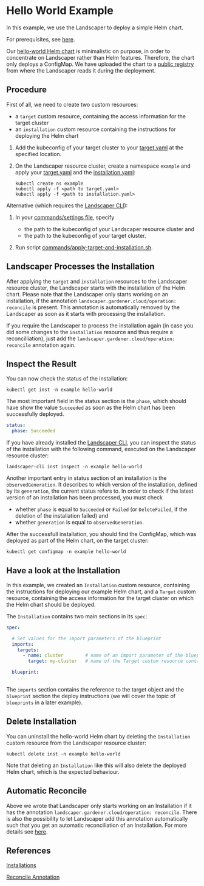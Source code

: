 # Hello World Example

In this example, we use the Landscaper to deploy a simple Helm chart.

For prerequisites, see [here](../../README.md#prerequisites-and-basic-definitions).

Our [hello-world Helm chart](chart/hello-world) is minimalistic on purpose, in order to concentrate on Landscaper rather than Helm features. Therefore, the chart only deploys a ConfigMap. We have uploaded the chart to a [public registry](https://eu.gcr.io/gardener-project/landscaper/examples/charts/hello-world:1.0.0) from where the Landscaper reads it during the deployment.

## Procedure

First of all, we need to create two custom resources:
- a `target` custom resource, containing the access information for the target cluster
- an `installation` custom resource containing the instructions for deploying the Helm chart

1. Add the kubeconfig of your target cluster to your [target.yaml](installation/target.yaml) at the specified location.

2. On the Landscaper resource cluster, create a namespace `example` and apply your [target.yaml](installation/target.yaml) and the [installation.yaml](installation/installation.yaml):
   
   ```shell
   kubectl create ns example
   kubectl apply -f <path to target.yaml>
   kubectl apply -f <path to installation.yaml>
   ```

Alternative (which requires the [Landscaper CLI](https://github.com/gardener/landscapercli)):

1. In your [commands/settings file](./commands/settings), specify 
   - the path to the kubeconfig of your Landscaper resource cluster and
   - the path to the kubeconfig of your target cluster.

2. Run script [commands/apply-target-and-installation.sh](./commands/apply-target-and-installation.sh).

## Landscaper Processes the Installation

After applying the `target` and `installation` resources to the Landscaper resource cluster, the Landscaper starts with the installation of the Helm chart. Please note that the Landscaper only starts working on an installation, if the annotation `landscaper.gardener.cloud/operation: reconcile` is present. This annotation is automatically removed by the Landscaper as soon as it starts with processing the installation.

If you require the Landscaper to process the installation again (in case you did some changes to the `installation` resource and thus require a reconcilliation), just add the `landscaper.gardener.cloud/operation: reconcile` annotation again.

## Inspect the Result

You can now check the status of the installation:

```shell
kubectl get inst -n example hello-world
```

The most important field in the status section is the `phase`, which should have show the value `Succeeded` as soon as the Helm chart has been successfully deployed.

```yaml
status:
  phase: Succeeded
```

If you have already installed the [Landscaper CLI](https://github.com/gardener/landscapercli), 
you can inspect the status of the installation with the following command, executed on the Landscaper resource cluster:

```shell
landscaper-cli inst inspect -n example hello-world
```

Another important entry in status section of an installation is the `observedGeneration`. It describes to which version of the installation, defined by its `generation`, the current status refers to. In order to check if the latest
version of an installation has been processed, you must check
- whether `phase` is equal to `Succeeded` or `Failed`
(or `DeleteFailed`, if the deletion of the installation failed) and
-  whether `generation` is equal to `observedGeneration`.

After the successfull installation, you should find the ConfigMap, which was deployed as part of the Helm chart, on the target cluster:

```shell
kubectl get configmap -n example hello-world
```

## Have a look at the Installation

In this example, we created an `Installation` custom resource, containing the instructions for deploying our example Helm chart, and a `Target` custom resource, containing the access information for the target cluster on which the Helm chart should be deployed. 

The `Installation` contains two main sections in its `spec`:

```yaml
spec:

  # Set values for the import parameters of the blueprint
  imports:
    targets:
      - name: cluster        # name of an import parameter of the blueprint
        target: my-cluster   # name of the Target custom resource containing the kubeconfig of the target cluster

  blueprint:
    ...
```

The `imports` section contains the reference to the target object and the `blueprint` section the deploy instructions (we will cover the topic of `blueprints` in a later example).


## Delete Installation

You can uninstall the hello-world Helm chart by deleting the `Installation` custom resource from the Landscaper resource cluster:

```shell
kubectl delete inst -n example hello-world
```

Note that deleting an `Installation` like this will also delete the deployed Helm chart, which is the expected behaviour. 


## Automatic Reconcile

Above we wrote that Landscaper only starts working on an Installation if it has the annotation
`landscaper.gardener.cloud/operation: reconcile`. There is also the possibility to let Landscaper add this
annotation automatically such that you get an automatic reconciliation of an Installation. For more details
see [here](../../usage/Installations.md#automatic-reconciliationprocessing-of-installations).

## References

[Installations](../../usage/Installations.md)

[Reconcile Annotation](../../usage/Annotations.md#reconcile-annotation)
